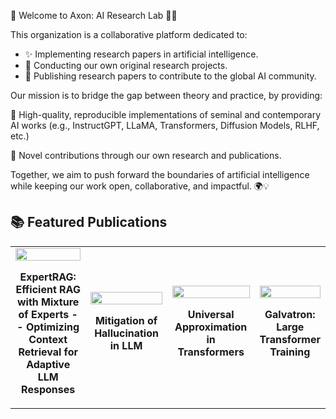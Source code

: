 🌌 Welcome to Axon: AI Research Lab 🚀🤖

This organization is a collaborative platform dedicated to:
- ✨ Implementing research papers in artificial intelligence.
- 🧠 Conducting our own original research projects.
- 📑 Publishing research papers to contribute to the global AI community.

Our mission is to bridge the gap between theory and practice, by providing:

🔬 High-quality, reproducible implementations of seminal and contemporary AI works (e.g., InstructGPT, LLaMA, Transformers, Diffusion Models, RLHF, etc.)

📝 Novel contributions through our own research and publications.

Together, we aim to push forward the boundaries of artificial intelligence while keeping our work open, collaborative, and impactful. 🌍💡


## 📚 Featured Publications  

<table>
<tr>
  <td width="33%">
  <a href="https://arxiv.org/abs/2504.08744">
    <img src="https://github.com/Axon-AI-Research-Labs/assists-/blob/main/ExpertRAG.jpg" width="100%">
  </a>
  <p align="center"><b>ExpertRAG: Efficient RAG with Mixture of Experts -- Optimizing Context Retrieval for Adaptive LLM Responses</b></p>
</td>
<td width="33%">
  <a href="https://arxiv.org/abs/2507.22915">
    <img src="https://github.com/Axon-AI-Research-Labs/assists-/blob/main/Math.jpg" width="100%">
  </a>
  <p align="center"><b>Mitigation of Hallucination in LLM</b></p>
</td>
<td width="33%">
  <a href="https://arxiv.org/abs/2507.10581">
    <img src="https://github.com/Axon-AI-Research-Labs/assists-/blob/main/theory.jpg" width="100%">
  </a>
  <p align="center"><b>Universal Approximation in Transformers</b></p>
</td>
<td width="33%">
  <a href="https://arxiv.org/abs/2504.03662">
    <img src="https://github.com/Axon-AI-Research-Labs/assists-/blob/main/Galvatron.jpg" width="100%">
  </a>
  <p align="center"><b>Galvatron: Large Transformer Training</b></p>
</td>
</tr>
</table>
